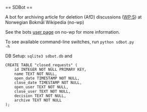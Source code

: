 == SDBot ==

A bot for archiving article for deletion (AfD) discussions ([WP:S](http://no.wikipedia.org/wiki/Wikipedia:S)) at Norwegian Bokmål Wikipedia (no-wp)

See the bots [user page](http://no.wikipedia.org/wiki/Bruker:SDBot) on no-wp for more information. 

To see available command-line switches, run <code>python sdbot.py -h</code>

DB Setup: <code>sqlite3 sdbot.db</code> and 
````
CREATE TABLE "closed_requests" (
    id INTEGER NOT NULL PRIMARY KEY,
    name TEXT NOT NULL,
    open_date TIMESTAMP NOT NULL,
    close_date TIMESTAMP NOT NULL,
    open_user TEXT NOT NULL,
    close_user TEXT NOT NULL,
    decision TEXT NOT NULL,
    archive TEXT NOT NULL
);
````

